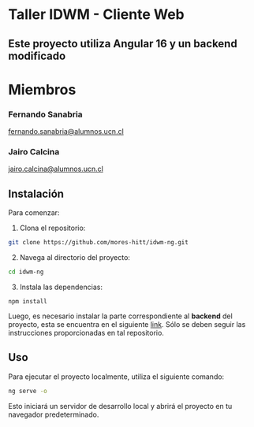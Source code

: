 # Taller IDWM - Cliente Web

## Este proyecto utiliza Angular 16 y  un backend modificado

# Miembros

### Fernando Sanabria
fernando.sanabria@alumnos.ucn.cl
### Jairo Calcina
jairo.calcina@alumnos.ucn.cl

## Instalación

Para comenzar:

1. Clona el repositorio: 
```bash
git clone https://github.com/mores-hitt/idwm-ng.git
```

2. Navega al directorio del proyecto:
```bash
cd idwm-ng
```

3. Instala las dependencias: 
```
npm install
```

Luego, es necesario instalar la parte correspondiente al **backend** del proyecto, esta se encuentra en el siguiente [link](https://github.com/Broukt/project-dotnet-api). Sólo se deben seguir las instrucciones proporcionadas en tal repositorio.

## Uso

Para ejecutar el proyecto localmente, utiliza el siguiente comando:

```bash
ng serve -o
```

Esto iniciará un servidor de desarrollo local y abrirá el proyecto en tu navegador predeterminado.
